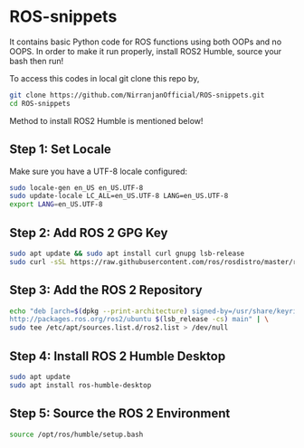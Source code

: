 # ROS-snippets
It contains basic Python code for ROS functions using both OOPs and no OOPS.
In order to make it run properly, install ROS2 Humble, source your bash then run!

To access this codes in local git clone this repo by,
```bash
git clone https://github.com/NirranjanOfficial/ROS-snippets.git
cd ROS-snippets
```

Method to install ROS2 Humble is mentioned below!

## Step 1: Set Locale

Make sure you have a UTF-8 locale configured:

```bash
sudo locale-gen en_US en_US.UTF-8
sudo update-locale LC_ALL=en_US.UTF-8 LANG=en_US.UTF-8
export LANG=en_US.UTF-8
```

## Step 2: Add ROS 2 GPG Key

```bash
sudo apt update && sudo apt install curl gnupg lsb-release
sudo curl -sSL https://raw.githubusercontent.com/ros/rosdistro/master/ros.key -o /usr/share/keyrings/ros-archive-keyring.gpg
```

## Step 3: Add the ROS 2 Repository

```bash
echo "deb [arch=$(dpkg --print-architecture) signed-by=/usr/share/keyrings/ros-archive-keyring.gpg] \
http://packages.ros.org/ros2/ubuntu $(lsb_release -cs) main" | \
sudo tee /etc/apt/sources.list.d/ros2.list > /dev/null
```

## Step 4: Install ROS 2 Humble Desktop

```bash
sudo apt update
sudo apt install ros-humble-desktop
```

## Step 5: Source the ROS 2 Environment

```bash
source /opt/ros/humble/setup.bash
```
